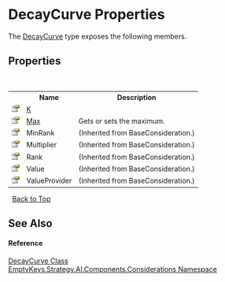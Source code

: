 # DecayCurve Properties
 

The <a href="T_EmptyKeys_Strategy_AI_Components_Considerations_DecayCurve">DecayCurve</a> type exposes the following members.


## Properties
&nbsp;<table><tr><th></th><th>Name</th><th>Description</th></tr><tr><td>![Public property](media/pubproperty.gif "Public property")</td><td><a href="P_EmptyKeys_Strategy_AI_Components_Considerations_DecayCurve_K">K</a></td><td></td></tr><tr><td>![Public property](media/pubproperty.gif "Public property")</td><td><a href="P_EmptyKeys_Strategy_AI_Components_Considerations_DecayCurve_Max">Max</a></td><td>
Gets or sets the maximum.</td></tr><tr><td>![Public property](media/pubproperty.gif "Public property")</td><td>MinRank</td><td> (Inherited from BaseConsideration.)</td></tr><tr><td>![Public property](media/pubproperty.gif "Public property")</td><td>Multiplier</td><td> (Inherited from BaseConsideration.)</td></tr><tr><td>![Public property](media/pubproperty.gif "Public property")</td><td>Rank</td><td> (Inherited from BaseConsideration.)</td></tr><tr><td>![Public property](media/pubproperty.gif "Public property")</td><td>Value</td><td> (Inherited from BaseConsideration.)</td></tr><tr><td>![Public property](media/pubproperty.gif "Public property")</td><td>ValueProvider</td><td> (Inherited from BaseConsideration.)</td></tr></table>&nbsp;
<a href="#decaycurve-properties">Back to Top</a>

## See Also


#### Reference
<a href="T_EmptyKeys_Strategy_AI_Components_Considerations_DecayCurve">DecayCurve Class</a><br /><a href="N_EmptyKeys_Strategy_AI_Components_Considerations">EmptyKeys.Strategy.AI.Components.Considerations Namespace</a><br />